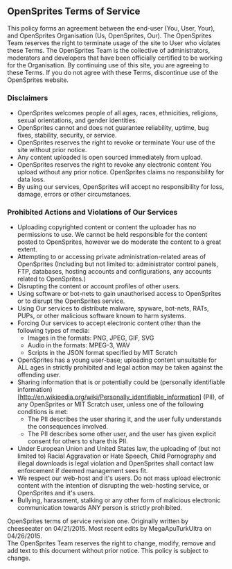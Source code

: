 ## OpenSprites Terms of Service ##
This policy forms an agreement between the end-user (You, User, Your), and OpenSprites Organisation (Us, OpenSprites, Our). The OpenSprites Team reserves the right to terminate usage of the site to User who violates these Terms. The OpenSprites Team is the collective of administrators, moderators and developers that have been officially certified to be working for the Organisation. By continuing use of this site, you are agreeing to these Terms. If you do not agree with these Terms, discontinue use of the OpenSprites website.

### Disclaimers ###
 - OpenSprites welcomes people of all ages, races, ethnicities, religions, sexual orientations, and gender identities.
 - OpenSprites cannot and does not guarantee reliability, uptime, bug fixes, stability, security, or service.
 - OpenSprites reserves the right to revoke or terminate Your use of the site without prior notice.
 - Any content uploaded is open sourced immediately from upload.
 - OpenSprites reserves the right to revoke any electronic content You upload without any prior notice. OpenSprites claims no responsibility for data loss.
 - By using our services, OpenSprites will accept no responsibility for loss, damage, errors or other circumstances.

### Prohibited Actions and Violations of Our Services ###
 - Uploading copyrighted content or content the uploader has no permissions to use. We cannot be held responsible for the content posted to OpenSprites, however we do moderate the content to a great extent.
 - Attempting to or accessing private administration-related areas of OpenSprites (Including but not limited to: administrator control panels, FTP, databases, hosting accounts and configurations, any accounts related to OpenSprites.)
 - Disrupting the content or account profiles of other users.
 - Using software or bot-nets to gain unauthorised access to OpenSprites or to disrupt the OpenSprites service.
 - Using Our services to distribute malware, spyware, bot-nets, RATs, PUPs, or other malicious software known to harm systems.
 - Forcing Our services to accept electronic content other than the following types of media:
   - Images in the formats: PNG, JPEG, GIF, SVG
   - Audio in the formats: MPEG-3, WAV
   - Scripts in the JSON format specified by MIT Scratch
 - OpenSprites has a young user-base; uploading content unsuitable for ALL ages in strictly prohibited and legal action may be taken against the offending user.
 - Sharing information that is or potentially could be (personally identifiable information)[http://en.wikipedia.org/wiki/Personally_identifiable_information] (PII), of any OpenSprites or MIT Scratch user, unless one of the following conditions is met:
   - The PII describes the user sharing it, and the user fully understands the consequences involved.
   - The PII describes some other user, and the user has given explicit consent for others to share this PII.
 - Under European Union and United States law, the uploading of (but not limited to) Racial Aggravation or Hate Speech, Child Pornography and illegal downloads is legal violation and OpenSprites shall contact law enforcement if deemed management sees fit.
 - We respect our web-host and it's users. Do not mass upload electronic content with the intention of disrupting the web-hosting service, or OpenSprites and it's users.
 - Bullying, harassment, stalking or any other form of malicious electronic communication towards ANY person is strictly prohibited. 

OpenSprites terms of service revision one. Originally written by cheeseeater on 04/21/2015. Most recent edits by MegaApuTurkUltra on 04/26/2015.  
The OpenSprites Team reserves the right to change, modify, remove and add text to this document without prior notice. This policy is subject to change.
